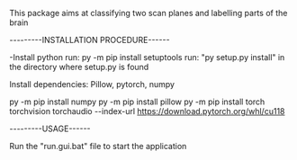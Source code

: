 This package aims at classifying two scan planes and labelling parts of the brain


---------INSTALLATION PROCEDURE------

-Install python
run: py -m pip install setuptools
run: "py setup.py install" in the directory where setup.py is found 


Install dependencies: Pillow, pytorch, numpy

py -m pip install numpy
py -m pip install pillow
py -m pip install torch torchvision torchaudio --index-url https://download.pytorch.org/whl/cu118


---------USAGE------

Run the "run.gui.bat" file to start the application



